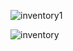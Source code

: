 
![inventory1](https://user-images.githubusercontent.com/78131940/217125465-ec74218b-19ac-429f-a5b4-f3992ac4c7e8.PNG)

![inventory](https://user-images.githubusercontent.com/78131940/217125493-10ab1584-7ea3-411a-b433-fc37f686910a.PNG)
